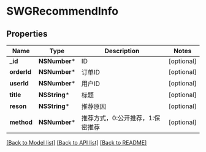 # SWGRecommendInfo

## Properties
Name | Type | Description | Notes
------------ | ------------- | ------------- | -------------
**_id** | **NSNumber*** | ID | [optional] 
**orderId** | **NSNumber*** | 订单ID | [optional] 
**userId** | **NSNumber*** | 用户ID | [optional] 
**title** | **NSString*** | 标题 | [optional] 
**reson** | **NSString*** | 推荐原因 | [optional] 
**method** | **NSNumber*** | 推荐方式，0:公开推荐，1:保密推荐 | [optional] 

[[Back to Model list]](../README.md#documentation-for-models) [[Back to API list]](../README.md#documentation-for-api-endpoints) [[Back to README]](../README.md)


